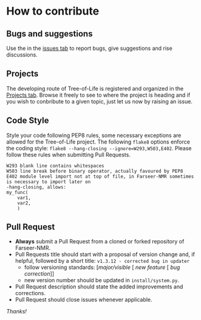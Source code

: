 # How to contribute

## Bugs and suggestions

Use the in the [issues tab](https://github.com/joaomcteixeira/Tree-of-Life/issues) to report bugs, give suggestions and rise discussions.

## Projects

The developing route of Tree-of-Life is registered and organized in the [Projects tab](https://github.com/joaomcteixeira/Tree-of-Life/projects). Browse it freely to see to where the project is heading and if you wish to conbribute to a given topic, just let us now by raising an issue.

## Code Style

Style your code following PEP8 rules, some necessary exceptions are allowed for the Tree-of-Life project. The following `flake8` options enforce the coding style: `flake8 --hang-closing --ignore=W293,W503,E402`. Please follow these rules when submitting Pull Requests.

```
W293 blank line contains whitespaces
W503 line break before binary operator, actually favoured by PEP8
E402 module level import not at top of file, in Farseer-NMR sometimes is necessary to import later on
-hang-closing, allows:
my_func(
    var1,
    var2,
    )
```

## Pull Request

- **Always** submit a Pull Request from a cloned or forked repository of Farseer-NMR.
- Pull Requests title should start with a proposal of version change and, if helpful, followed by a short title: `v1.3.12 - corrected bug in updater`
  - follow versioning standards: [_major/visible_ [ _new feature_ [ _bug correction_]]
  - new version number should be updated in `install/system.py`.
- Pull Request description should state the added improvements and corrections.
- Pull Request should close issues whenever applicable.

_Thanks!_
